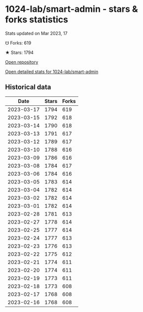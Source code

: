 # 1024-lab/smart-admin - stars & forks statistics

Stats updated on Mar 2023, 17

☋ Forks: 619

★ Stars: 1794

[Open repository](https://github.com/1024-lab/smart-admin)

[Open detailed stats for 1024-lab/smart-admin](https://reviewgithub.com/rep/1024-lab/smart-admin)

## Historical data
| Date | Stars | Forks |
|------|-------|-------|
| 2023-03-17 | 1794 | 619 | 
| 2023-03-15 | 1792 | 618 | 
| 2023-03-14 | 1790 | 618 | 
| 2023-03-13 | 1791 | 617 | 
| 2023-03-12 | 1789 | 617 | 
| 2023-03-10 | 1788 | 616 | 
| 2023-03-09 | 1786 | 616 | 
| 2023-03-08 | 1784 | 617 | 
| 2023-03-06 | 1784 | 616 | 
| 2023-03-05 | 1783 | 614 | 
| 2023-03-04 | 1782 | 614 | 
| 2023-03-02 | 1782 | 614 | 
| 2023-03-01 | 1782 | 614 | 
| 2023-02-28 | 1781 | 613 | 
| 2023-02-27 | 1778 | 614 | 
| 2023-02-25 | 1777 | 614 | 
| 2023-02-24 | 1777 | 613 | 
| 2023-02-23 | 1776 | 613 | 
| 2023-02-22 | 1775 | 612 | 
| 2023-02-21 | 1774 | 611 | 
| 2023-02-20 | 1774 | 611 | 
| 2023-02-19 | 1773 | 611 | 
| 2023-02-18 | 1773 | 608 | 
| 2023-02-17 | 1768 | 608 | 
| 2023-02-16 | 1768 | 608 | 

